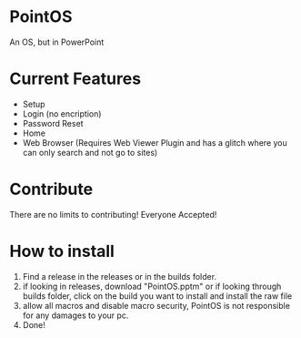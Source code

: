# PointOS
An OS, but in PowerPoint
# Current Features
- Setup
- Login (no encription)
- Password Reset
- Home
- Web Browser (Requires Web Viewer Plugin and has a glitch where you can only search and not go to sites)
# Contribute
There are no limits to contributing!
Everyone Accepted!
# How to install
1. Find a release in the releases or in the builds folder.
2. if looking in releases, download "PointOS.pptm" or if looking through builds folder, click on the build you want to install and install the raw file
3. allow all macros and disable macro security, PointOS is not responsible for any damages to your pc.
4. Done!